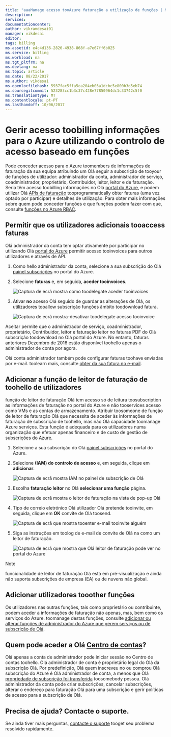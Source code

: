 ```yaml
---
title: "aaaManage acesso tooAzure faturação a utilização de funções | Microsoft Docs"
description: 
services: 
documentationcenter: 
author: vikramdesai01
manager: vikdesai
editor: 
tags: billing
ms.assetid: e4c4d136-2826-4938-868f-a7e67ff6b025
ms.service: billing
ms.workload: na
ms.tgt_pltfrm: na
ms.devlang: na
ms.topic: article
ms.date: 08/22/2017
ms.author: vikdesai
ms.openlocfilehash: 5937fac5ffa5ca204eb03a1dcbc5e800b3d5eb74
ms.sourcegitcommit: 523283cc1b3c37c428e77850964dc1c33742c5f0
ms.translationtype: MT
ms.contentlocale: pt-PT
ms.lasthandoff: 10/06/2017
---
```

# <a name="manage-access-toobilling-information-for-azure-using-role-based-access-control"></a>Gerir acesso toobilling informações para o Azure utilizando o controlo de acesso baseado em funções

Pode conceder acesso para o Azure toomembers de informações de faturação da sua equipa atribuindo um Olá seguir a subscrição de tooyour de funções de utilizador: administrador da conta, administrador de serviço, coadministrador, proprietário, Contribuidor, leitor, leitor e de faturação. Seria têm acesso toobilling informações no Olá [portal do Azure](https://portal.azure.com/), e podem utilizar Olá [APIs de faturação](billing-usage-rate-card-overview.md) tooprogrammatically obter faturas (uma vez optado por participar) e detalhes de utilização. Para obter mais informações sobre quem pode conceder funções e que funções podem fazer com que, consulte [funções no Azure RBAC](../active-directory/role-based-access-built-in-roles.md).

## <a name="opt-in"></a>Permitir que os utilizadores adicionais tooaccess faturas

Olá administrador da conta tem optar ativamente por participar no utilizando Olá [portal do Azure](https://portal.azure.com/) permitir acesso tooinvoices para outros utilizadores e através de API.

1. Como hello administrador da conta, selecione a sua subscrição do Olá [painel subscrições](https://portal.azure.com/#blade/Microsoft_Azure_Billing/SubscriptionsBlade) no portal do Azure.

1. Selecione **faturas** e, em seguida, **aceder tooinvoices**.

    ![Captura de ecrã mostra como toodelegate aceder tooinvoices](./media/billing-manage-access/AA-optin.png)

1. Ativar **no** acesso Olá seguido de guardar as alterações de Olá, os utilizadores tooallow subscrição funções âmbito toodownload fatura.

    ![Captura de ecrã mostra-desativar toodelegate acesso tooinvoice](./media/billing-manage-access/AA-optinAllow.png)

Aceitar permite que o administrador de serviço, coadministrador, proprietário, Contribuidor, leitor e faturação leitor no faturas PDF do Olá subscrição toodownload no Olá portal do Azure. No entanto, faturas anteriores Dezembro de 2016 estão disponível toohello apenas o administrador de conta por agora.

Olá conta administrador também pode configurar faturas toohave enviadas por e-mail. toolearn mais, consulte [obter da sua fatura no e-mail](billing-download-azure-invoice-daily-usage-date.md).

## <a name="adding-users-toohello-billing-reader-role"></a>Adicionar a função de leitor de faturação de toohello de utilizadores

função de leitor de faturação Olá tem acesso só de leitura toosubscription as informações de faturação no portal do Azure e não tooservices acesso como VMs e as contas de armazenamento. Atribuir toosomeone de função de leitor de faturação Olá que necessita de aceder às informações de faturação de subscrição de toohello, mas não Olá capacidade toomanage Azure serviços. Esta função é adequada para os utilizadores numa organização que efetuar apenas financeiro e de custo de gestão de subscrições do Azure.

1. Selecione a sua subscrição do Olá [painel subscrições](https://portal.azure.com/#blade/Microsoft_Azure_Billing/SubscriptionsBlade) no portal do Azure.

1. Selecione **(IAM) do controlo de acesso** e, em seguida, clique em **adicionar**.

    ![Captura de ecrã mostra IAM no painel de subscrição de Olá](./media/billing-manage-access/select-iam.PNG)

1. Escolha **faturação leitor** no Olá **selecionar uma função** página.

    ![Captura de ecrã mostra o leitor de faturação na vista de pop-up Olá](./media/billing-manage-access/select-roles.PNG)

1. Tipo de correio eletrónico Olá utilizador Olá pretende tooinvite, em seguida, clique em **OK** convite de Olá toosend.

    ![Captura de ecrã que mostra tooenter e-mail tooinvite alguém](./media/billing-manage-access/add-user.PNG)

1. Siga as instruções em toolog de e-mail de convite de Olá na como um leitor de faturação.

    ![Captura de ecrã que mostra que Olá leitor de faturação pode ver no portal do Azure](./media/billing-manage-access/billing-reader-view.png)

> [!NOTE]
> funcionalidade de leitor de faturação Olá está em pré-visualização e ainda não suporta subscrições de empresa (EA) ou de nuvens não global.

## <a name="adding-users-tooother-roles"></a>Adicionar utilizadores tooother funções

Os utilizadores nas outras funções, tais como proprietário ou contribuinte, podem aceder a informações de faturação não apenas, mas, bem como os serviços do Azure. toomanage destas funções, consulte [adicionar ou alterar funções de administrador do Azure que gerem serviços ou de subscrição de Olá](billing-add-change-azure-subscription-administrator.md).

## <a name="who-can-access-hello-account-centerhttpsaccountwindowsazurecom"></a>Quem pode aceder a Olá [Centro de contas](https://account.windowsazure.com)?

Olá apenas a conta de administrador pode iniciar sessão no Centro de contas toohello. Olá administrador de conta é proprietário legal do Olá da subscrição Olá. Por predefinição, Olá quem inscreveu no ou comprou Olá subscrição do Azure é Olá administrador de conta, a menos que Olá [propriedade de subscrição foi transferida](billing-subscription-transfer.md) toosomebody pessoa. Olá administrador da conta pode criar subscrições, cancelar subscrições, alterar o endereço para faturação Olá para uma subscrição e gerir políticas de acesso para a subscrição de Olá.

## <a name="need-help-contact-support"></a>Precisa de ajuda? Contacte o suporte.

Se ainda tiver mais perguntas, [contacte o suporte](https://portal.azure.com/?#blade/Microsoft_Azure_Support/HelpAndSupportBlade) tooget seu problema resolvido rapidamente.
